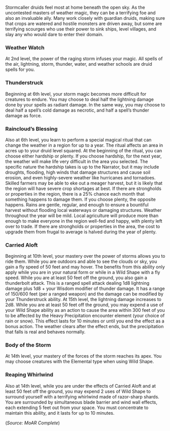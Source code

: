 Stormcaller druids feel most at home beneath the open sky. As the uncontested masters of weather magic, they can be a terrifying foe and also an invaluable ally. Many work closely with guardian druids, making sure that crops are watered and hostile monsters are driven away, but some are terrifying scourges who use their power to sink ships, level villages, and slay any who would dare to enter their domain. 

### Weather Watch 
At 2nd level, the power of the raging storm infuses your magic. All spells of the air, lightning, storm, thunder, water, and weather schools are druid spells for you. 

### Thunderstruck 
Beginning at 6th level, your storm magic becomes more difficult for creatures to endure. You may choose to deal half the lightning damage done by your spells as radiant damage. In the same way, you may choose to deal half a spell’s cold damage as necrotic, and half a spell’s thunder damage as force. 

### Raincloud’s Blessing 
Also at 6th level, you learn to perform a special magical ritual that can change the weather in a region for up to a year. The ritual affects an area in acres up to your druid level squared. At the beginning of the ritual, you can choose either hardship or plenty. If you choose hardship, for the next year, the weather will make life very difficult in the area you selected. The specific nature the hardship takes is up to the Narrator, but it may include droughts, flooding, high winds that damage structures and cause soil erosion, and even highly-severe weather like hurricanes and tornadoes. Skilled farmers may be able to eke out a meager harvest, but it is likely that the region will have severe crop shortages at best. If there are strongholds or properties in the region, there is a 25% chance each month that something happens to damage them. If you choose plenty, the opposite happens. Rains are gentle, regular, and enough to ensure a bountiful harvest without flooding local waterways or damaging structures. Weather throughout the year will be mild. Local agriculture will produce more than enough to make everyone in the region well-fed and happy, with plenty left over to trade. If there are strongholds or properties in the area, the cost to upgrade them from frugal to average is halved during the year of plenty. 

### Carried Aloft 
Beginning at 10th level, your mastery over the power of storms allows you to ride them. While you are outdoors and able to see the clouds or sky, you gain a fly speed of 50 feet and may hover. The benefits from this ability only apply while you are in your natural form or while in a Wild Shape with a fly speed. While you are at least 50 feet off the ground, you also gain a thunderbolt attack. This is a ranged spell attack dealing 1d8 lightning damage plus 1d8 + your Wisdom modifier of thunder damage. It has a range of 150/600 feet (per a ranged weapon) and the damage can be modified by your Thunderstruck ability. At 15th level, the lightning damage increases to 2d8. While you are at least 50 feet off the ground, you may expend a use of your Wild Shape ability as an action to cause the area within 300 feet of you to be affected by the Heavy Precipitation encounter element (your choice of rain or snow). This effect lasts for 10 minutes or until you end the effect as a bonus action. The weather clears after the effect ends, but the precipitation that falls is real and behaves normally. 

### Body of the Storm 
At 14th level, your mastery of the forces of the storm reaches its apex. You may choose creatures with the Elemental type when using Wild Shape. 

### Reaping Whirlwind 
Also at 14th level, while you are under the effects of Carried Aloft and at least 50 feet off the ground, you may expend 2 uses of Wild Shape to surround yourself with a terrifying whirlwind made of razor-sharp shards. You are surrounded by simultaneous blade barrier and wind wall effects, each extending 5 feet out from your space. You must concentrate to maintain this ability, and it lasts for up to 10 minutes.

(*Source: MoAR Complete*)
